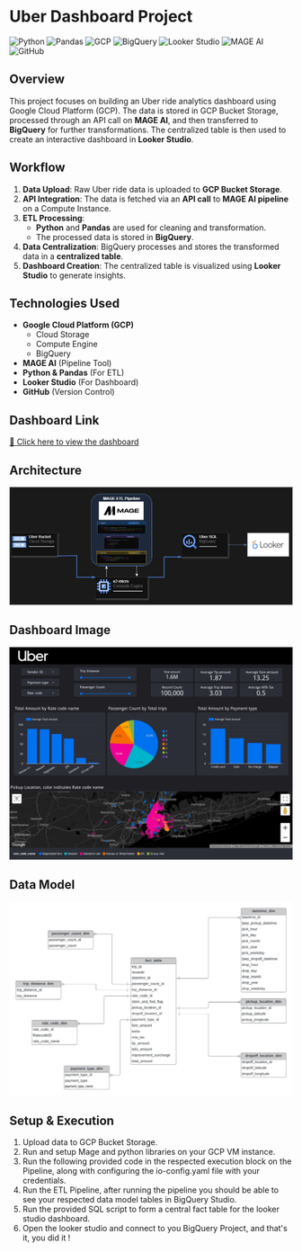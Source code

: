# Uber Dashboard Project

![Python](https://img.shields.io/badge/Python-3.9-blue.svg)
![Pandas](https://img.shields.io/badge/Pandas-Dataframe-orange.svg)
![GCP](https://img.shields.io/badge/GCP-Cloud%20Platform-yellow.svg)
![BigQuery](https://img.shields.io/badge/BigQuery-Data%20Warehouse-blue.svg)
![Looker Studio](https://img.shields.io/badge/Looker%20Studio-Dashboard-red.svg)
![MAGE AI](https://img.shields.io/badge/MAGE%20AI-Pipeline%20Tool-purple.svg)
![GitHub](https://img.shields.io/badge/GitHub-Version%20Control-black.svg)

## Overview
This project focuses on building an Uber ride analytics dashboard using Google Cloud Platform (GCP). The data is stored in GCP Bucket Storage, processed through an API call on **MAGE AI**, and then transferred to **BigQuery** for further transformations. The centralized table is then used to create an interactive dashboard in **Looker Studio**.

## Workflow
1. **Data Upload**: Raw Uber ride data is uploaded to **GCP Bucket Storage**.
2. **API Integration**: The data is fetched via an **API call** to **MAGE AI pipeline** on a Compute Instance.
3. **ETL Processing**: 
   - **Python** and **Pandas** are used for cleaning and transformation.
   - The processed data is stored in **BigQuery**.
4. **Data Centralization**: BigQuery processes and stores the transformed data in a **centralized table**.
5. **Dashboard Creation**: The centralized table is visualized using **Looker Studio** to generate insights.

## Technologies Used
- **Google Cloud Platform (GCP)**
  - Cloud Storage
  - Compute Engine
  - BigQuery
- **MAGE AI** (Pipeline Tool)
- **Python & Pandas** (For ETL)
- **Looker Studio** (For Dashboard)
- **GitHub** (Version Control)

## Dashboard Link
[🚀 Click here to view the dashboard](https://lookerstudio.google.com/reporting/df205327-8c5e-4d80-99b7-9ecf848a2ed4)

## Architecture
![Placeholder for ETL Process](/Untitled%20Diagram.drawio%20(1).png)
## Dashboard Image
![Placeholder for Dashboard](/Uber_Dashboard_by_Jugal_Patel%20(2)_page-0001.jpg)
## Data Model
![Placeholder for Data Model used](/data_model.jpeg)

## Setup & Execution
1. Upload data to GCP Bucket Storage.
2. Run and setup Mage and python libraries on your GCP VM instance.
3. Run the following provided code in the respected execution block on the Pipeline, along with configuring the io-config.yaml file with your credentials.
4. Run the ETL Pipeline, after running the pipeline you should be able to see your respected data model tables in BigQuery Studio. 
5. Run the provided SQL script to form a central fact table for the looker studio dashboard.
6. Open the looker studio and connect to you BigQuery Project, and that's it, you did it !
